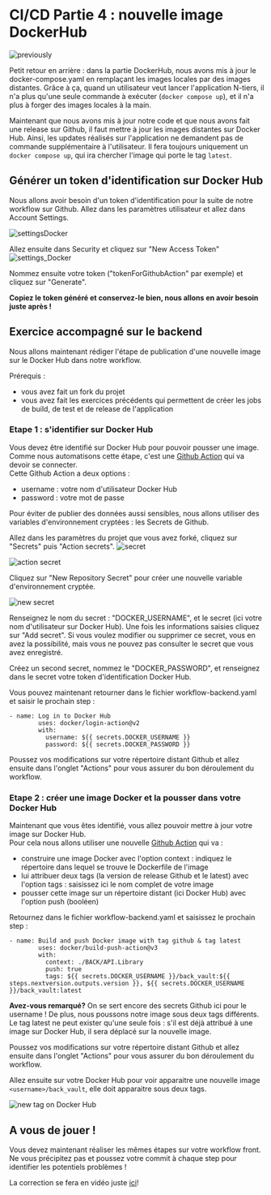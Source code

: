 # CI/CD Partie 4 : nouvelle image DockerHub

![previously](../images/previously.jpg)

Petit retour en arrière : dans la partie DockerHub, nous avons mis à jour le docker-compose.yaml en remplaçant les images
locales par des images distantes. Grâce à ça, quand un utilisateur veut lancer l'application N-tiers, il n'a plus qu'une
seule commande à exécuter (``docker compose up``), et il n'a plus à forger des images locales à la main.  

Maintenant que nous avons mis à jour notre code et que nous avons fait une release sur Github, il faut mettre à jour
les images distantes sur Docker Hub.   Ainsi, les updates réalisés sur l'application ne demandent pas de commande
supplémentaire à l'utilisateur. Il fera toujours uniquement un ``docker compose up``, qui ira chercher l'image qui porte le tag ``latest``.  

## Générer un token d'identification sur Docker Hub

Nous allons avoir besoin d'un token d'identification pour la suite de notre workflow sur Github. 
Allez dans les paramètres utilisateur et allez dans Account Settings.  

![settingsDocker](../images/CICD/MajDocker/settings_docker.png)  



Allez ensuite dans Security et cliquez sur "New Access Token"  
![settings_Docker](../images/CICD/MajDocker/settings_docker_token.png)  


Nommez ensuite votre token ("tokenForGithubAction" par exemple) et cliquez sur "Generate".  

**Copiez le token généré et conservez-le bien, nous allons en avoir besoin juste après !**  

## Exercice accompagné sur le backend

Nous allons maintenant rédiger l'étape de publication d'une nouvelle image sur le Docker Hub dans notre workflow.  

Prérequis :

- vous avez fait un fork du projet
- vous avez fait les exercices précédents qui permettent de créer les jobs de build, de test et de release de l'application

### Etape 1 : s'identifier sur Docker Hub

Vous devez être identifié sur Docker Hub pour pouvoir pousser une image. Comme nous automatisons cette étape, c'est une 
[Github Action](https://github.com/docker/login-action) qui va devoir se connecter.  
Cette Github Action a deux options : 
- username : votre nom d'utilisateur Docker Hub
- password : votre mot de passe 

Pour éviter de publier des données aussi sensibles, nous allons utiliser des variables d'environnement cryptées : les Secrets de Github. 

Allez dans les paramètres du projet que vous avez forké, cliquez sur "Secrets" puis "Action secrets". 
![secret](../images/CICD/MajDocker/secret_Github.jpg)  

![action secret](../images/CICD/MajDocker/action_secret.png)

Cliquez sur "New Repository Secret" pour créer une nouvelle variable d'environnement cryptée.  

![new secret](../images/CICD/MajDocker/newSecret.jpg)  

Renseignez le nom du secret : "DOCKER_USERNAME", et le secret (ici votre nom d'utilisateur sur Docker Hub). Une fois les informations saisies cliquez sur "Add secret".
Si vous voulez modifier ou supprimer ce secret, vous en avez la possibilité, mais vous ne pouvez pas consulter le secret que vous avez enregistré.  

Créez un second secret, nommez le "DOCKER_PASSWORD", et renseignez dans le secret votre token d'identification Docker Hub. 


Vous pouvez maintenant retourner dans le fichier workflow-backend.yaml et saisir le prochain step :  
```
- name: Log in to Docker Hub
        uses: docker/login-action@v2
        with:
          username: ${{ secrets.DOCKER_USERNAME }}
          password: ${{ secrets.DOCKER_PASSWORD }}
```

Poussez vos modifications sur votre répertoire distant Github et allez ensuite dans l'onglet "Actions" pour vous assurer du bon
déroulement du workflow.  

### Etape 2 : créer une image Docker et la pousser dans votre Docker Hub  

Maintenant que vous êtes identifié, vous allez pouvoir mettre à jour votre image sur Docker Hub.  
Pour cela nous allons utiliser une nouvelle [Github Action](https://github.com/docker/build-push-action) qui va : 
- construire une image Docker avec l'option context : indiquez le répertoire dans lequel se trouve le Dockerfile de l'image
- lui attribuer deux tags (la version de release Github et le latest) avec l'option tags : saisissez ici le nom complet de votre image
- pousser cette image sur un répertoire distant (ici Docker Hub) avec l'option push (booléen)

Retournez dans le fichier workflow-backend.yaml et saisissez le prochain step :
```
- name: Build and push Docker image with tag github & tag latest
        uses: docker/build-push-action@v3
        with:
          context: ./BACK/API.Library
          push: true
          tags: ${{ secrets.DOCKER_USERNAME }}/back_vault:${{ steps.nextversion.outputs.version }}, ${{ secrets.DOCKER_USERNAME }}/back_vault:latest
```

**Avez-vous remarqué?**
On se sert encore des secrets Github ici pour le username ! De plus, nous poussons notre image sous deux tags différents.
Le tag latest ne peut exister qu'une seule fois : s'il est déjà attribué à une image sur Docker Hub, il sera déplacé sur la nouvelle image.  

Poussez vos modifications sur votre répertoire distant Github et allez ensuite dans l'onglet "Actions" pour vous assurer du bon
déroulement du workflow.

Allez ensuite sur votre Docker Hub pour voir apparaitre une nouvelle image ``<username>/back_vault``, elle doit apparaitre sous deux tags.

![new tag on Docker Hub](../images/CICD/MajDocker/newTagDocker.jpg)


## A vous de jouer !

Vous devez maintenant réaliser les mêmes étapes sur votre workflow front.
Ne vous précipitez pas et poussez votre commit à chaque step pour identifier les potentiels problèmes !

La correction se fera en vidéo juste [ici](https://www.youtube.com/watch?v=m7x7TtR58ys&t=3s)! 


